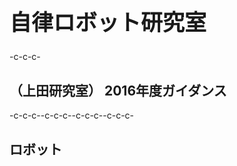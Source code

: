 <h1 style="font-size:250%">自律ロボット研究室</h1>-c-c-c-<h2>（上田研究室） 2016年度ガイダンス</h2>-c-c-c--c-c-c-<!--nextpage-->-c-c-c--c-c-c-<h2>ロボット</h2>
